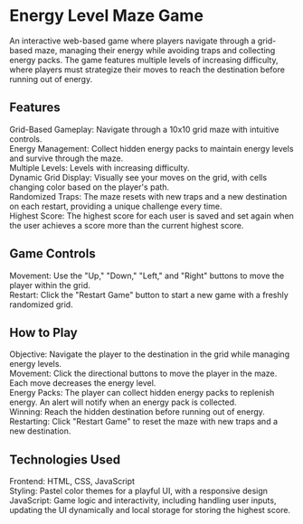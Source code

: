 # Energy Level Maze Game

An interactive web-based game where players navigate through a grid-based maze, managing their energy while avoiding traps and collecting energy packs. The game features multiple levels of increasing difficulty, where players must strategize their moves to reach the destination before running out of energy.

## Features  
Grid-Based Gameplay: Navigate through a 10x10 grid maze with intuitive controls.  
Energy Management: Collect hidden energy packs to maintain energy levels and survive through the maze.  
Multiple Levels: Levels with increasing difficulty.  
Dynamic Grid Display: Visually see your moves on the grid, with cells changing color based on the player's path.  
Randomized Traps: The maze resets with new traps and a new destination on each restart, providing a unique challenge every time.  
Highest Score: The highest score for each user is saved and set again when the user achieves a score more than the current highest score.

## Game Controls   
Movement: Use the "Up," "Down," "Left," and "Right" buttons to move the player within the grid.  
Restart: Click the "Restart Game" button to start a new game with a freshly randomized grid.  

## How to Play  
Objective: Navigate the player to the destination in the grid while managing energy levels.  
Movement: Click the directional buttons to move the player in the maze. Each move decreases the energy level.  
Energy Packs: The player can collect hidden energy packs to replenish energy. An alert will notify when an energy pack is collected.  
Winning: Reach the hidden destination before running out of energy.  
Restarting: Click "Restart Game" to reset the maze with new traps and a new destination.

## Technologies Used    
Frontend: HTML, CSS, JavaScript  
Styling: Pastel color themes for a playful UI, with a responsive design  
JavaScript: Game logic and interactivity, including handling user inputs, updating the UI dynamically and local storage for storing the highest score.



